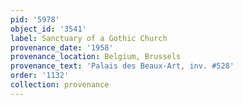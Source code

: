 ```yaml
---
pid: '5978'
object_id: '3541'
label: Sanctuary of a Gothic Church
provenance_date: '1958'
provenance_location: Belgium, Brussels
provenance_text: 'Palais des Beaux-Art, inv. #528'
order: '1132'
collection: provenance
---
```

